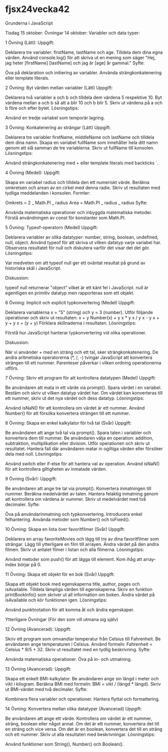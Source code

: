 # fjsx24vecka42

Grunderna i JavaScript

Tisdag 15 oktober:
Övningar 14 oktober: Variabler och data typer:

1 Övning (Lätt):
Uppgift:

Deklarera tre variabler: firstName, lastName och age.
Tilldela dem dina egna värden.
Använd console.log() för att skriva ut en mening som säger "Hej, jag heter [firstName] [lastName] och jag är [age] år gammal."
Syfte:

Öva på deklaration och initiering av variabler.
Använda strängkonkatenering eller template literals.

2 Övning: Byt värden mellan variabler (Lätt)
Uppgift:

Deklarera två variabler a och b och tilldela dem värdena 5 respektive 10.
Byt värdena mellan a och b så att a blir 10 och b blir 5.
Skriv ut värdena på a och b före och efter bytet.
Lösningstips:

Använd en tredje variabel som temporär lagring.

3 Övning: Konkatenering av strängar (Lätt)
Uppgift:

Deklarera tre variabler firstName, middleName och lastName och tilldela dem dina namn.
Skapa en variabel fullName som innehåller hela ditt namn genom att slå samman de tre variablerna.
Skriv ut fullName till konsolen.
Lösningstips:

Använd strängkonkatenering med + eller template literals med backticks `.

4 Övning (Medel):
Uppgift:

Skapa en variabel radius och tilldela den ett numeriskt värde.
Beräkna omkretsen och arean av en cirkel med denna radie.
Skriv ut resultaten med tydliga meddelanden i konsolen.
Formler:

Omkrets = 2 _ Math.PI _ radius
Area = Math.PI _ radius _ radius
Syfte:

Använda matematiska operationer och inbyggda matematiska metoder.
Förstå användningen av const för konstanter som Math.PI.

5 Övning: Typeof-operatorn (Medel)
Uppgift:

Deklarera variabler av olika datatyper: number, string, boolean, undefined, null, object.
Använd typeof för att skriva ut vilken datatyp varje variabel har.
Observera resultatet för null och diskutera varför det visar det det gör.
Lösningstips:

Var medveten om att typeof null ger ett oväntat resultat på grund av historiska skäl i JavaScript.

Diskussion:

typeof null returnerar "object" vilket är ett känt fel i JavaScript. null är egentligen en primitiv datatyp men rapporteras som ett objekt.

6 Övning: Implicit och explicit typkonvertering (Medel)
Uppgift:

Deklarera variablerna x = "5" (string) och y = 3 (number).
Utför följande operationer och skriv ut resultaten:
x + y
Number(x) + y
x \* y
x / y
x - y
x + y + y
x + (y + y)
Förklara skillnaderna i resultaten.
Lösningstips:

Förstå hur JavaScript hanterar typkonvertering vid olika operationer.

Diskussion:

När vi använder + med en sträng och ett tal, sker strängkonkatenering.
De andra aritmetiska operatorerna (\*, /, -) tvingar JavaScript att konvertera strängen till ett nummer.
Parenteser påverkar i vilken ordning operationerna utförs.

7 Övning: Skriv ett program för att kontrollera datatypen (Medel)
Uppgift:

Be användaren att mata in ett värde via prompt().
Spara värdet i en variabel.
Bestäm och skriv ut vilken datatyp värdet har.
Om värdet kan konverteras till ett nummer, skriv ut det nya värdet och dess datatyp.
Lösningstips:

Använd isNaN() för att kontrollera om värdet är ett nummer.
Använd Number() för att försöka konvertera strängen till ett nummer.

8 Övning: Skapa en enkel kalkylator för två tal (Svår)
Uppgift:

Be användaren att ange två tal via prompt().
Spara talen i variabler och konvertera dem till nummer.
Be användaren välja en operation: addition, subtraktion, multiplikation eller division.
Utför operationen och skriv ut resultatet.
Hantera fall där användaren matar in ogiltiga värden eller försöker dela med noll.
Lösningstips:

Använd switch eller if-else för att hantera val av operation.
Använd isNaN() för att kontrollera giltigheten av inmatade värden.

9 Övning (Svår):
Uppgift:

Be användaren att ange tre tal via prompt().
Konvertera inmatningen till nummer.
Beräkna medelvärdet av talen.
Hantera felaktig inmatning genom att kontrollera om värdena är nummer.
Skriv ut medelvärdet med två decimaler.
Syfte:

Öva på användarinmatning och typkonvertering.
Introducera enkel felhantering.
Använda metoder som Number() och toFixed().

10 Övning: Skapa en lista över favoritfilmer (Svår)
Uppgift:

Deklarera en array favoriteMovies och lägg till tre av dina favoritfilmer som strängar.
Lägg till ytterligare en film till arrayen.
Ändra värdet på den andra filmen.
Skriv ut antalet filmer i listan och alla filmerna.
Lösningstips:

Använd metoder som push() för att lägga till element.
Kom ihåg att array-index börjar på 0.

11 Övning: Skapa ett objekt för en bok (Svår)
Uppgift:

Skapa ett objekt book med egenskaperna title, author, pages och isAvailable.
Tilldela lämpliga värden till egenskaperna.
Skriv en funktion printBookInfo() som skriver ut all information om boken.
Ändra värdet på isAvailable och kör funktionen igen.
Lösningstips:

Använd punktnotation för att komma åt och ändra egenskaper.

Ytterligare Övningar (För den som vill utmana sig själv)

12 Övning (Avancerad):
Uppgift:

Skriv ett program som omvandlar temperatur från Celsius till Fahrenheit.
Be användaren ange temperaturen i Celsius.
Använd formeln: Fahrenheit = Celsius \* 9/5 + 32.
Skriv ut resultatet med en tydlig beskrivning.
Syfte:

Använda matematiska operationer.
Öva på in- och utmatning.

13 Övning (Avancerad):
Uppgift:

Skapa ett enkelt BMI-kalkylator.
Be användaren ange sin längd i meter och vikt i kilogram.
Beräkna BMI med formeln: BMI = vikt / (längd \* längd).
Skriv ut BMI-värdet med två decimaler.
Syfte:

Kombinera flera variabler och operationer.
Hantera flyttal och formattering.

14 Övning: Konvertera mellan olika datatyper (Avancerad)
Uppgift:

Be användaren att ange ett värde.
Kontrollera om värdet är ett nummer, sträng, boolean eller något annat.
Om det är ett nummer, konvertera det till en sträng och vice versa.
Om det är en boolean, konvertera det till en sträng och ett nummer.
Skriv ut alla resultaten med beskrivningar.
Lösningstips:

Använd funktioner som String(), Number() och Boolean().
